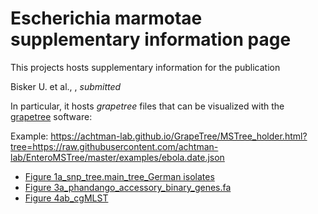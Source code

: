 # Escherichia marmotae supplementary information page

This projects hosts supplementary information for the publication

Bisker U. et al., , _submitted_

In particular, it hosts _grapetree_ files that can be visualized with the [grapetree](https://achtman-lab.github.io/GrapeTree/MSTree_holder.html) software:

Example: https://achtman-lab.github.io/GrapeTree/MSTree_holder.html?tree=https://raw.githubusercontent.com/achtman-lab/EnteroMSTree/master/examples/ebola.date.json
* [Figure 1a_snp_tree.main_tree_German isolates](https://achtman-lab.github.io/GrapeTree/MSTree_holder.html?tree=json1)
* [Figure 3a_phandango_accessory_binary_genes.fa]()
* [Figure 4ab_cgMLST]()
